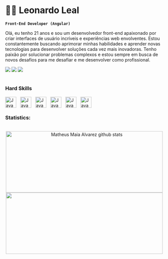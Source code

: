 # 🏄‍♂️ Leonardo Leal

**`Front-End Developer (Angular)`**

Olá, eu tenho 21 anos e sou um desenvolvedor front-end apaixonado por criar interfaces de usuário incríveis e experiências web envolventes. Estou constantemente buscando aprimorar minhas habilidades e aprender novas tecnologias para desenvolver soluções cada vez mais inovadoras. Tenho paixão por solucionar problemas complexos e estou sempre em busca de novos desafios para me desafiar e me desenvolver como profissional.

 <a href="https://www.linkedin.com/in/leohdev" target="_blank"><img src="https://img.shields.io/badge/-LinkedIn-%230077B5?style=for-the-badge&logo=linkedin&logoColor=white" target="_blank"></a> 
   <a href="https://instagram.com/leozhr" target="_blank"><img src="https://img.shields.io/badge/-Instagram-%23E4405F?style=for-the-badge&logo=instagram&logoColor=white" target="_blank"></a>
  <a href = "mailto:leonardo.leal202@gmail.com"><img src="https://img.shields.io/badge/-Gmail-%23333?style=for-the-badge&logo=gmail&logoColor=white" target="_blank"></a>

#

### Hard Skills

<img align="left" alt="Java" width="35px" style="padding-right:10px;" src="https://cdn.jsdelivr.net/gh/devicons/devicon/icons/angularjs/angularjs-original.svg"/>
<img align="left" alt="Java" width="35px" style="padding-right:10px;" src="https://cdn.jsdelivr.net/gh/devicons/devicon/icons/typescript/typescript-original.svg"/>
<img align="left" alt="Java" width="35px" style="padding-right:10px;" src="https://cdn.jsdelivr.net/gh/devicons/devicon/icons/javascript/javascript-original.svg"/>
<img align="left" alt="Java" width="35px" style="padding-right:10px;" src="https://cdn.jsdelivr.net/gh/devicons/devicon/icons/html5/html5-original.svg"/>
<img align="left" alt="Java" width="35px" style="padding-right:10px;" src="https://cdn.jsdelivr.net/gh/devicons/devicon/icons/css3/css3-original.svg"/>
<img align="left" alt="Java" width="35px" style="padding-right:10px;" src="https://cdn.jsdelivr.net/gh/devicons/devicon/icons/git/git-original.svg"/>

<br/>

#

### Statistics:

<br/>

<div align="center">  
  <img width="500px" height="195px" src="https://github-readme-stats.vercel.app/api?username=Leozhr&show_icons=true&count_private=true&hide_border=true&title_color=33A9DC&icon_color=0077B5&text_color=c9d1d9&bg_color=090c0f" alt="Matheus Maia Alvarez github stats" /> 
  <img width="500px" height="195px" src="https://github-readme-stats.vercel.app/api/top-langs/?username=Leozhr&layout=compact&hide_border=true&title_color=C9D1BC&text_color=c9d1d9&bg_color=090c0f" />
</div>

